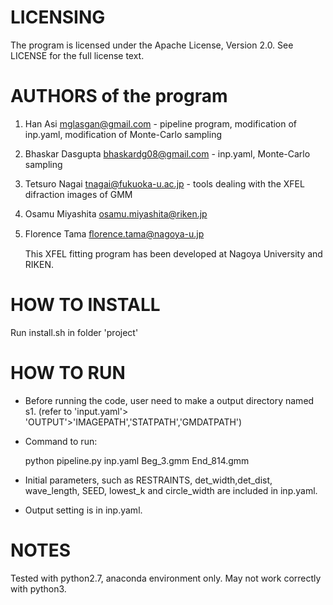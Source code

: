  # LICENSING

The program is licensed under the Apache License, Version 2.0. See LICENSE for the full license text.

# AUTHORS of the program

1. Han Asi <mglasgan@gmail.com> - pipeline program, modification of inp.yaml, modification of Monte-Carlo sampling

2. Bhaskar Dasgupta <bhaskardg08@gmail.com> - inp.yaml, Monte-Carlo sampling

3. Tetsuro Nagai <tnagai@fukuoka-u.ac.jp> - tools dealing with the XFEL difraction images of GMM

4. Osamu Miyashita <osamu.miyashita@riken.jp>

5. Florence Tama ﬂorence.tama@nagoya-u.jp

   This XFEL fitting program has been developed at Nagoya University and RIKEN.

# HOW TO INSTALL

Run install.sh in folder 'project'

# HOW TO RUN

- Before running the code, user need to make a output directory named s1. (refer to 'input.yaml'> 'OUTPUT'>'IMAGEPATH','STATPATH','GMDATPATH')

- Command to run: 

  python pipeline.py inp.yaml Beg_3.gmm End_814.gmm

- Initial parameters, such as RESTRAINTS, det_width,det_dist, wave_length, SEED, lowest_k and circle_width are included in inp.yaml.

- Output setting is in inp.yaml.

# NOTES

Tested with python2.7, anaconda environment only. May not work correctly with python3.









